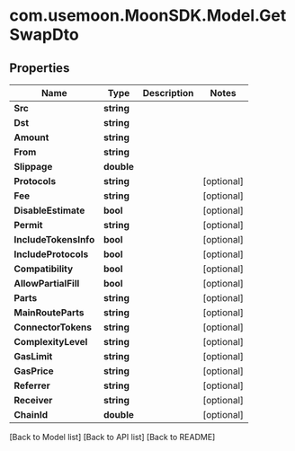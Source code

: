 # com.usemoon.MoonSDK.Model.GetSwapDto

## Properties

| Name                  | Type       | Description | Notes       |
| --------------------- | ---------- | ----------- | ----------- |
| **Src**               | **string** |             |             |
| **Dst**               | **string** |             |             |
| **Amount**            | **string** |             |             |
| **From**              | **string** |             |             |
| **Slippage**          | **double** |             |             |
| **Protocols**         | **string** |             | \[optional] |
| **Fee**               | **string** |             | \[optional] |
| **DisableEstimate**   | **bool**   |             | \[optional] |
| **Permit**            | **string** |             | \[optional] |
| **IncludeTokensInfo** | **bool**   |             | \[optional] |
| **IncludeProtocols**  | **bool**   |             | \[optional] |
| **Compatibility**     | **bool**   |             | \[optional] |
| **AllowPartialFill**  | **bool**   |             | \[optional] |
| **Parts**             | **string** |             | \[optional] |
| **MainRouteParts**    | **string** |             | \[optional] |
| **ConnectorTokens**   | **string** |             | \[optional] |
| **ComplexityLevel**   | **string** |             | \[optional] |
| **GasLimit**          | **string** |             | \[optional] |
| **GasPrice**          | **string** |             | \[optional] |
| **Referrer**          | **string** |             | \[optional] |
| **Receiver**          | **string** |             | \[optional] |
| **ChainId**           | **double** |             | \[optional] |

\[Back to Model list] \[Back to API list] \[Back to README]
